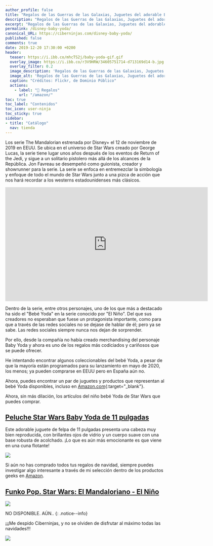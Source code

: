 ```yaml
---
author_profile: false
title: "Regalos de las Guerras de las Galaxias, Juguetes del adorable Bebe Yoda"
description: "Regalos de las Guerras de las Galaxias, Juguetes del adorable Bebe Yoda"
excerpt: "Regalos de las Guerras de las Galaxias, Juguetes del adorable Bebe Yoda"
permalink: /disney-baby-yoda/
canonical_URL: https://ciberninjas.com/disney-baby-yoda/
published: false
comments: true
date: 2019-12-20 17:30:00 +0200
header:
  teaser: https://i.ibb.co/mhcTS2j/baby-yoda-gif.gif
  overlay_image: https://i.ibb.co/r3V9HRW/34605751714-d713169d14-b.jpg
  overlay_filter: 0.2
  image_description: 'Regalos de las Guerras de las Galaxias, Juguetes del adorable Bebe Yoda | Ciberninjas'
  image_alt: 'Regalos de las Guerras de las Galaxias, Juguetes del adorable Bebe Yoda | Ciberninjas'
  caption: "Créditos: Flickr, de Dominio Público"
  actions:
    - label: "🎁 Regalos"
      url: "/amazon/"
toc: true
toc_label: "Contenidos"
toc_icon: user-ninja
toc_sticky: true
sidebar:
- title: "Catálogo"
  nav: tienda
---
```


Los serie The Mandalorian estrenada por Disney+ el 12 de noviembre de 2019 en EEUU. Se ubica en el universo de Star Wars creado por George Lucas, la serie tiene lugar unos años después de los eventos de Return of the Jedi, y sigue a un solitario pistolero más allá de los alcances de la República. Jon Favreau se desempeñó como guionista, creador y showrunner para la serie. La serie se enfoca en entremezclar la simbología y enfoque de todo el mundo de Star Wars junto a una pizca de acción que nos hará recordar a los westerns estadounidenses más clásicos.

<iframe width="640" height="360" src="https://www.youtube-nocookie.com/embed/IqZ48OcUHD8?controls=0&showinfo=0" frameborder="0" allowfullscreen></iframe><br />

Dentro de la serie, entre otros personajes, uno de los que más a destacado ha sido el "Bebé Yoda" en la serie conocido por "El Niño". Del que sus creadores no esperaban que fuese un protagonista importante, como para que a través de las redes sociales no se dejase de hablar de él; pero ya se sabe. Las redes sociales siempre nunca nos dejan de sorprender.

Por ello, desde la compañía no había creado merchandising del personaje Baby Yoda y ahora es uno de los regalos más codiciados y cariñosos que se puede ofrecer.

He intentando encontrar algunos coleccionables del bebé Yoda, a pesar de que la mayoría están programados para su lanzamiento en mayo de 2020, los menos; ya pueden comprarse en EEUU pero en España aún no.

Ahora, puedes encontrar un par de juguetes y productos que representan al bebé Yoda disponibles, incluso en [Amazon.com](https://amzn.to/2Q3LAz5){:target="_blank"}.

Ahora, sin más dilación, los artículos del niño bebé Yoda de Star Wars que puedes comprar.

## [Peluche Star Wars Baby Yoda de 11 pulgadas](https://amzn.to/2sICsb9)

Este adorable juguete de felpa de 11 pulgadas presenta una cabeza muy bien reproducida, con brillantes ojos de vidrio y un cuerpo suave con una base robusta de acolchado. ¡Lo que es aún más emocionante es que viene en una cuna flotante!

![](https://i.ibb.co/tZ3vKRF/image.png)

Si aún no has comprado todos tus regalos de navidad, siempre puedes investigar algo interesante a través de mi selección dentro de los productos geeks en [Amazon](/amazon/).

## [Funko Pop. Star Wars: El Mandaloriano - El Niño](https://amzn.to/34H8K3e)

![](https://i.ibb.co/pxpJsK6/image.png)

NO DISPONIBLE. AÚN..
{: .notice--info}








¡¡¡Me despido Ciberninjas, y no se olviden de disfrutar al máximo todas las navidades!!!

![](https://i.ibb.co/VBh0NtT/baby-yoda-gui-o.gif)


















